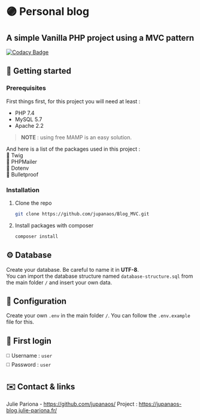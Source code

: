 # 🟣 Personal blog
## A simple Vanilla PHP project using a MVC pattern
[![Codacy Badge](https://app.codacy.com/project/badge/Grade/caca11f4d9e64367a4974ca210ac092b)](https://www.codacy.com/gh/jupanaos/Blog_MVC/dashboard?utm_source=github.com&amp;utm_medium=referral&amp;utm_content=jupanaos/Blog_MVC&amp;utm_campaign=Badge_Grade)

## 🧰 Getting started
### Prerequisites
First things first, for this project you will need at least : <br>
- PHP 7.4
- MySQL 5.7
- Apache 2.2
> **NOTE** : using free MAMP is an easy solution.

And here is a list of the packages used in this project :<br>
🔸 Twig<br>
🔸 PHPMailer<br>
🔸 Dotenv<br>
🔸 Bulletproof<br>

### Installation
1. Clone the repo
   ```sh
   git clone https://github.com/jupanaos/Blog_MVC.git
   ```
2. Install packages with composer
   ```sh
   composer install
   ```

## ⚙️ Database
Create your database. Be careful to name it in **UTF-8**.<br>
You can import the database structure named `database-structure.sql` from the main folder `/` and insert your own data.

## 🔧 Configuration
Create your own `.env` in the main folder `/`. You can follow the `.env.example` file for this.

## 🔑 First login
◻️ Username : `user`<br>
◻️ Password : `user`

## ✉️ Contact & links
Julie Pariona - https://github.com/jupanaos/
Project : https://jupanaos-blog.julie-pariona.fr/
